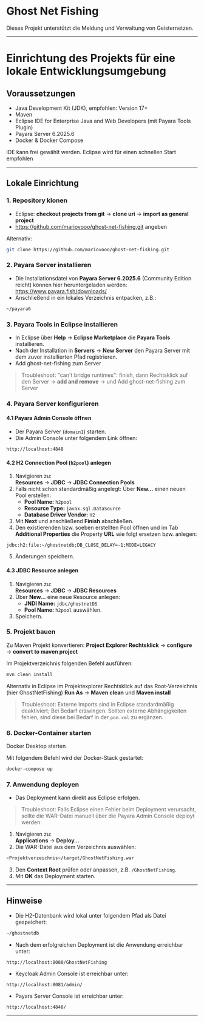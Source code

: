 
# Ghost Net Fishing

Dieses Projekt unterstützt die Meldung und Verwaltung von Geisternetzen.  

---

# Einrichtung des Projekts für eine lokale Entwicklungsumgebung

## Voraussetzungen

- Java Development Kit (JDK), empfohlen: Version 17+
- Maven
- Eclipse IDE for Enterprise Java and Web Developers (mit Payara Tools Plugin)
- Payara Server 6.2025.6
- Docker & Docker Compose

IDE kann frei gewählt werden. Eclipse wird für einen schnellen Start empfohlen

---

## Lokale Einrichtung

### 1. Repository klonen

- Eclipse: **checkout projects from git** → **clone uri** → **import as general project**
- https://github.com/mariovooo/ghost-net-fishing.git angeben

Alternativ:

```bash
git clone https://github.com/mariovooo/ghost-net-fishing.git
```

### 2. Payara Server installieren

- Die Installationsdatei von **Payara Server 6.2025.6** (Community Edition reicht) können hier heruntergeladen werden:  
  https://www.payara.fish/downloads/
- Anschließend in ein lokales Verzeichnis entpacken, z.B.:

```bash
~/payara6
```

### 3. Payara Tools in Eclipse installieren

- In Eclipse über **Help** → **Eclipse Marketplace** die **Payara Tools** installieren.
- Nach der Installation in **Servers** → **New Server** den Payara Server mit dem zuvor installierten Pfad registrieren.
- Add ghost-net-fishing zum Server
> Troubleshoot: "can't bridge runtimes": finish, dann Rechtsklick auf den Server → **add and remove** → und Add ghost-net-fishing zum Server

### 4. Payara Server konfigurieren

#### 4.1 Payara Admin Console öffnen

- Der Payara Server (`domain1`) starten.
- Die Admin Console unter folgendem Link öffnen:

```
http://localhost:4848
```

#### 4.2 H2 Connection Pool (`h2pool`) anlegen

1. Navigieren zu:  
   **Resources** → **JDBC** → **JDBC Connection Pools**
2. Falls nicht schon standardmäßig angelegt: Über **New...** einen neuen Pool erstellen:
   - **Pool Name:** `h2pool`
   - **Resource Type:** `javax.sql.DataSource`
   - **Database Driver Vendor:** `H2`
3. Mit **Next** und anschließend **Finish** abschließen.
4. Den existierenden bzw. soeben erstellten Pool öffnen und im Tab **Additional Properties** die Property **URL** wie folgt ersetzen bzw. anlegen:

```
jdbc:h2:file:~/ghostnetdb;DB_CLOSE_DELAY=-1;MODE=LEGACY
```

5. Änderungen speichern.

#### 4.3 JDBC Resource anlegen

1. Navigieren zu:  
   **Resources** → **JDBC** → **JDBC Resources**
2. Über **New...** eine neue Resource anlegen:
   - **JNDI Name:** `jdbc/ghostnetDS`
   - **Pool Name:** `h2pool` auswählen.
3. Speichern.

### 5. Projekt bauen

Zu Maven Projekt konvertieren: **Project Explorer Rechtsklick** → **configure** → **convert to maven project**

Im Projektverzeichnis folgenden Befehl ausführen:

```bash
mvn clean install
```

Alternativ in Eclipse im Projektexplorer Rechtsklick auf das Root-Verzeichnis (hier GhostNetFishing) **Run As** → **Maven clean** und **Maven install**

> Troubleshoot: Externe Imports sind in Eclipse standardmäßig deaktiviert; Bei Bedarf erzwingen. Sollten externe Abhängigkeiten fehlen, sind diese bei Bedarf in der `pom.xml` zu ergänzen.

### 6. Docker-Container starten

Docker Desktop starten

Mit folgendem Befehl wird der Docker-Stack gestartet:

```bash
docker-compose up
```

### 7. Anwendung deployen

- Das Deployment kann direkt aus Eclipse erfolgen.

> Troubleshoot: Falls Eclipse einen Fehler beim Deployment verursacht, sollte die WAR-Datei manuell über die Payara Admin Console deployt werden:

1. Navigieren zu:  
   **Applications** → **Deploy...**
2. Die WAR-Datei aus dem Verzeichnis auswählen:

```bash
<Projektverzeichnis>/target/GhostNetFishing.war
```

3. Den **Context Root** prüfen oder anpassen, z.B. `/GhostNetFishing`.
4. Mit **OK** das Deployment starten.

---

## Hinweise

- Die H2-Datenbank wird lokal unter folgendem Pfad als Datei gespeichert:

```bash
~/ghostnetdb
```

- Nach dem erfolgreichen Deployment ist die Anwendung erreichbar unter:

```
http://localhost:8080/GhostNetFishing
```

- Keycloak Admin Console ist erreichbar unter:

```
http://localhost:8081/admin/
```

- Payara Server Console ist erreichbar unter:

```
http://localhost:4848/
```

---
